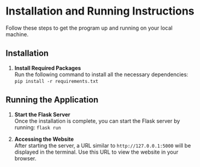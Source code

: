 # Installation and Running Instructions

Follow these steps to get the program up and running on your local machine.

## Installation

1. **Install Required Packages**  
   Run the following command to install all the necessary dependencies:
`pip install -r requirements.txt`


## Running the Application

1. **Start the Flask Server**  
Once the installation is complete, you can start the Flask server by running:
`flask run`


2. **Accessing the Website**  
After starting the server, a URL similar to `http://127.0.0.1:5000` will be displayed in the terminal. Use this URL to view the website in your browser.
